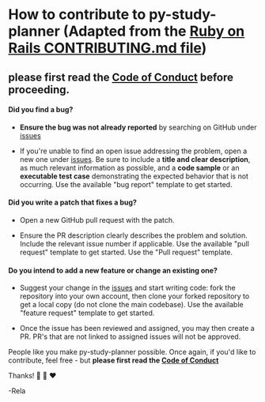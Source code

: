 [issues]: https://github.com/rela-v/py-study-planner/issues
# How to contribute to py-study-planner (Adapted from the [Ruby on Rails CONTRIBUTING.md file](https://github.com/rails/rails/blob/main/CONTRIBUTING.md))

## **please first read the [Code of Conduct](CODE_OF_CONDUCT.md) before proceeding.**

#### **Did you find a bug?**

* **Ensure the bug was not already reported** by searching on GitHub under [issues]

* If you're unable to find an open issue addressing the problem, open a new one under [issues]. Be sure to include a **title and clear description**, as much relevant information as possible, and a **code sample** or an **executable test case** demonstrating the expected behavior that is not occurring. Use the available "bug report" template to get started.

#### **Did you write a patch that fixes a bug?**

* Open a new GitHub pull request with the patch. 

* Ensure the PR description clearly describes the problem and solution. Include the relevant issue number if applicable. Use the available "pull request" template to get started. Use the "Pull request" template.

#### **Do you intend to add a new feature or change an existing one?**

* Suggest your change in the [issues] and start writing code: fork the repository into your own account, then clone your forked repository to get a local copy (do not clone the main codebase). Use the available "feature request" template to get started.

* Once the issue has been reviewed and assigned, you may then create a PR. PR's that are not linked to assigned issues will not be approved. 

People like you make py-study-planner possible. Once again, if you'd like to contribute, feel free - but **please first read the [Code of Conduct](CODE_OF_CONDUCT.md)**

Thanks! 🧠 💭 ❤️

-Rela